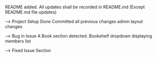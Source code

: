README added. All updates shall be recorded in README.md (Except README.md file updates)

-->
Project Setup Done
Committed all previous changes
admin layout changes

-->
Bug in Issue A Book section detected.
	Bookshelf dropdown displaying members list
	
-->
	Fixed Issue Section